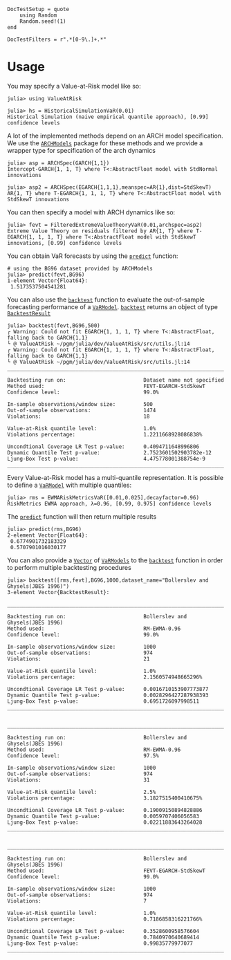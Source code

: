 ```@meta
DocTestSetup = quote
    using Random
    Random.seed!(1)
end
```
```@meta
DocTestFilters = r".*[0-9\.]+.*"
```
# Usage

You may specify a Value-at-Risk model like so:
```jldoctest MANUAL
julia> using ValueAtRisk

julia> hs = HistoricalSimulationVaR(0.01)
Historical Simulation (naive empirical quantile approach), [0.99] confidence levels
```
A lot of the implemented methods depend on an ARCH model specification. We use the [`ARCHModels`](@ref) package for these methods and we provide a wrapper type for specification of the arch dynamics
```jldoctest MANUAL
julia> asp = ARCHSpec(GARCH{1,1})
Intercept-GARCH{1, 1, T} where T<:AbstractFloat model with StdNormal innovations

julia> asp2 = ARCHSpec(EGARCH{1,1,1},meanspec=AR{1},dist=StdSkewT)
AR{1, T} where T-EGARCH{1, 1, 1, T} where T<:AbstractFloat model with StdSkewT innovations
```

You can then specify a model with ARCH dynamics like so:
```jldoctest MANUAL
julia> fevt = FilteredExtremeValueTheoryVaR(0.01,archspec=asp2)
Extreme Value Theory on residuals filtered by AR{1, T} where T-EGARCH{1, 1, 1, T} where T<:AbstractFloat model with StdSkewT innovations, [0.99] confidence levels
```

You can obtain VaR forecasts by using the [`predict`](@ref) function:
```jldoctest MANUAL
# using the BG96 dataset provided by ARCHModels
julia> predict(fevt,BG96)
1-element Vector{Float64}:
 1.5173537504541281
```

You can also use the [`backtest`](@ref) function to evaluate the out-of-sample forecasting performance of a [`VaRModel`](@ref). [`backtest`](@ref) returns an object of type [`BacktestResult`](@ref)
```jldoctest MANUAL
julia> backtest(fevt,BG96,500)
┌ Warning: Could not fit EGARCH{1, 1, 1, T} where T<:AbstractFloat, falling back to GARCH{1,1}
└ @ ValueAtRisk ~/pgm/julia/dev/ValueAtRisk/src/utils.jl:14
┌ Warning: Could not fit EGARCH{1, 1, 1, T} where T<:AbstractFloat, falling back to GARCH{1,1}
└ @ ValueAtRisk ~/pgm/julia/dev/ValueAtRisk/src/utils.jl:14
______________________________________________________________________

Backtesting run on:                         Dataset name not specified
Method used:                                FEVT-EGARCH-StdSkewT
Confidence level:                           99.0%

In-sample observations/window size:         500
Out-of-sample observations:                 1474
Violations:                                 18

Value-at-Risk quantile level:               1.0%
Violations percentage:                      1.2211668928086838%

Uncondtional Coverage LR Test p-value:      0.4094711648996806
Dynamic Quantile Test p-value:              2.7523601502903782e-12
Ljung-Box Test p-value:                     4.475778001388754e-9
______________________________________________________________________
```

Every Value-at-Risk model has a multi-quantile representation. It is possible to define a [`VaRModel`](@ref) with multiple quantiles:
```jldoctest MANUAL
julia> rms = EWMARiskMetricsVaR([0.01,0.025],decayfactor=0.96)
RiskMetrics EWMA approach, λ=0.96, [0.99, 0.975] confidence levels
```
The [`predict`](@ref) function will then return multiple results
```jldoctest MANUAL
julia> predict(rms,BG96)
2-element Vector{Float64}:
 0.6774901732183329
 0.5707901016030177
```

You can also provide a [`Vector`](@ref) of [`VaRModels`](@ref) to the [`backtest`](@ref) function in order to perform multiple backtesting procedures
```jldoctest MANUAL
julia> backtest([rms,fevt],BG96,1000,dataset_name="Bollerslev and Ghysels(JBES 1996)")
3-element Vector{BacktestResult}:
 ______________________________________________________________________

Backtesting run on:                         Bollerslev and Ghysels(JBES 1996)
Method used:                                RM-EWMA-0.96
Confidence level:                           99.0%

In-sample observations/window size:         1000
Out-of-sample observations:                 974
Violations:                                 21

Value-at-Risk quantile level:               1.0%
Violations percentage:                      2.1560574948665296%

Uncondtional Coverage LR Test p-value:      0.0016710153907773877
Dynamic Quantile Test p-value:              0.0028296427287938393
Ljung-Box Test p-value:                     0.6951726097998511
______________________________________________________________________

 ______________________________________________________________________

Backtesting run on:                         Bollerslev and Ghysels(JBES 1996)
Method used:                                RM-EWMA-0.96
Confidence level:                           97.5%

In-sample observations/window size:         1000
Out-of-sample observations:                 974
Violations:                                 31

Value-at-Risk quantile level:               2.5%
Violations percentage:                      3.1827515400410675%

Uncondtional Coverage LR Test p-value:      0.19009150894828886
Dynamic Quantile Test p-value:              0.0059707406056583
Ljung-Box Test p-value:                     0.02211883643264028
______________________________________________________________________

 ______________________________________________________________________

Backtesting run on:                         Bollerslev and Ghysels(JBES 1996)
Method used:                                FEVT-EGARCH-StdSkewT
Confidence level:                           99.0%

In-sample observations/window size:         1000
Out-of-sample observations:                 974
Violations:                                 7

Value-at-Risk quantile level:               1.0%
Violations percentage:                      0.7186858316221766%

Uncondtional Coverage LR Test p-value:      0.3528600958576604
Dynamic Quantile Test p-value:              0.7840970640689414
Ljung-Box Test p-value:                     0.99835779977077
______________________________________________________________________
```
